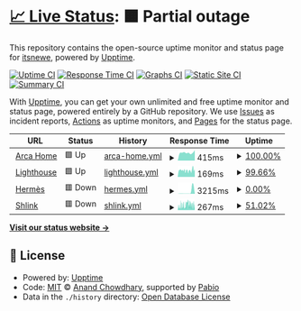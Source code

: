 # [📈 Live Status](https://status.arcafin.fr): <!--live status--> **🟧 Partial outage**

This repository contains the open-source uptime monitor and status page for [itsnewe](https://status.arcafin.fr), powered by [Upptime](https://github.com/upptime/upptime).

[![Uptime CI](https://github.com/itsnewe/arca-monitor/workflows/Uptime%20CI/badge.svg)](https://github.com/itsnewe/arca-monitor/actions?query=workflow%3A%22Uptime+CI%22)
[![Response Time CI](https://github.com/itsnewe/arca-monitor/workflows/Response%20Time%20CI/badge.svg)](https://github.com/itsnewe/arca-monitor/actions?query=workflow%3A%22Response+Time+CI%22)
[![Graphs CI](https://github.com/itsnewe/arca-monitor/workflows/Graphs%20CI/badge.svg)](https://github.com/itsnewe/arca-monitor/actions?query=workflow%3A%22Graphs+CI%22)
[![Static Site CI](https://github.com/itsnewe/arca-monitor/workflows/Static%20Site%20CI/badge.svg)](https://github.com/itsnewe/arca-monitor/actions?query=workflow%3A%22Static+Site+CI%22)
[![Summary CI](https://github.com/itsnewe/arca-monitor/workflows/Summary%20CI/badge.svg)](https://github.com/itsnewe/arca-monitor/actions?query=workflow%3A%22Summary+CI%22)

With [Upptime](https://upptime.js.org), you can get your own unlimited and free uptime monitor and status page, powered entirely by a GitHub repository. We use [Issues](https://github.com/itsnewe/arca-monitor/issues) as incident reports, [Actions](https://github.com/itsnewe/arca-monitor/actions) as uptime monitors, and [Pages](https://status.arcafin.fr) for the status page.

<!--start: status pages-->
<!-- This summary is generated by Upptime (https://github.com/upptime/upptime) -->
<!-- Do not edit this manually, your changes will be overwritten -->
<!-- prettier-ignore -->
| URL | Status | History | Response Time | Uptime |
| --- | ------ | ------- | ------------- | ------ |
| <img alt="" src="https://icons.duckduckgo.com/ip3/arcafin.fr.ico" height="13"> [Arca Home](https://arcafin.fr) | 🟩 Up | [arca-home.yml](https://github.com/ItsNewe/arca-monitor/commits/HEAD/history/arca-home.yml) | <details><summary><img alt="Response time graph" src="./graphs/arca-home/response-time-week.png" height="20"> 415ms</summary><br><a href="https://status.arcafin.fr/history/arca-home"><img alt="Response time 423" src="https://img.shields.io/endpoint?url=https%3A%2F%2Fraw.githubusercontent.com%2FItsNewe%2Farca-monitor%2FHEAD%2Fapi%2Farca-home%2Fresponse-time.json"></a><br><a href="https://status.arcafin.fr/history/arca-home"><img alt="24-hour response time 540" src="https://img.shields.io/endpoint?url=https%3A%2F%2Fraw.githubusercontent.com%2FItsNewe%2Farca-monitor%2FHEAD%2Fapi%2Farca-home%2Fresponse-time-day.json"></a><br><a href="https://status.arcafin.fr/history/arca-home"><img alt="7-day response time 415" src="https://img.shields.io/endpoint?url=https%3A%2F%2Fraw.githubusercontent.com%2FItsNewe%2Farca-monitor%2FHEAD%2Fapi%2Farca-home%2Fresponse-time-week.json"></a><br><a href="https://status.arcafin.fr/history/arca-home"><img alt="30-day response time 458" src="https://img.shields.io/endpoint?url=https%3A%2F%2Fraw.githubusercontent.com%2FItsNewe%2Farca-monitor%2FHEAD%2Fapi%2Farca-home%2Fresponse-time-month.json"></a><br><a href="https://status.arcafin.fr/history/arca-home"><img alt="1-year response time 423" src="https://img.shields.io/endpoint?url=https%3A%2F%2Fraw.githubusercontent.com%2FItsNewe%2Farca-monitor%2FHEAD%2Fapi%2Farca-home%2Fresponse-time-year.json"></a></details> | <details><summary><a href="https://status.arcafin.fr/history/arca-home">100.00%</a></summary><a href="https://status.arcafin.fr/history/arca-home"><img alt="All-time uptime 89.22%" src="https://img.shields.io/endpoint?url=https%3A%2F%2Fraw.githubusercontent.com%2FItsNewe%2Farca-monitor%2FHEAD%2Fapi%2Farca-home%2Fuptime.json"></a><br><a href="https://status.arcafin.fr/history/arca-home"><img alt="24-hour uptime 100.00%" src="https://img.shields.io/endpoint?url=https%3A%2F%2Fraw.githubusercontent.com%2FItsNewe%2Farca-monitor%2FHEAD%2Fapi%2Farca-home%2Fuptime-day.json"></a><br><a href="https://status.arcafin.fr/history/arca-home"><img alt="7-day uptime 100.00%" src="https://img.shields.io/endpoint?url=https%3A%2F%2Fraw.githubusercontent.com%2FItsNewe%2Farca-monitor%2FHEAD%2Fapi%2Farca-home%2Fuptime-week.json"></a><br><a href="https://status.arcafin.fr/history/arca-home"><img alt="30-day uptime 99.96%" src="https://img.shields.io/endpoint?url=https%3A%2F%2Fraw.githubusercontent.com%2FItsNewe%2Farca-monitor%2FHEAD%2Fapi%2Farca-home%2Fuptime-month.json"></a><br><a href="https://status.arcafin.fr/history/arca-home"><img alt="1-year uptime 89.22%" src="https://img.shields.io/endpoint?url=https%3A%2F%2Fraw.githubusercontent.com%2FItsNewe%2Farca-monitor%2FHEAD%2Fapi%2Farca-home%2Fuptime-year.json"></a></details>
| <img alt="" src="https://arcafin.fr/lighthouse/media/1dc7bbd1abdec0c569882d634701e5d2c4c57273253013728310546e.png" height="13"> [Lighthouse](https://arcafin.fr/lighthouse) | 🟩 Up | [lighthouse.yml](https://github.com/ItsNewe/arca-monitor/commits/HEAD/history/lighthouse.yml) | <details><summary><img alt="Response time graph" src="./graphs/lighthouse/response-time-week.png" height="20"> 169ms</summary><br><a href="https://status.arcafin.fr/history/lighthouse"><img alt="Response time 210" src="https://img.shields.io/endpoint?url=https%3A%2F%2Fraw.githubusercontent.com%2FItsNewe%2Farca-monitor%2FHEAD%2Fapi%2Flighthouse%2Fresponse-time.json"></a><br><a href="https://status.arcafin.fr/history/lighthouse"><img alt="24-hour response time 184" src="https://img.shields.io/endpoint?url=https%3A%2F%2Fraw.githubusercontent.com%2FItsNewe%2Farca-monitor%2FHEAD%2Fapi%2Flighthouse%2Fresponse-time-day.json"></a><br><a href="https://status.arcafin.fr/history/lighthouse"><img alt="7-day response time 169" src="https://img.shields.io/endpoint?url=https%3A%2F%2Fraw.githubusercontent.com%2FItsNewe%2Farca-monitor%2FHEAD%2Fapi%2Flighthouse%2Fresponse-time-week.json"></a><br><a href="https://status.arcafin.fr/history/lighthouse"><img alt="30-day response time 219" src="https://img.shields.io/endpoint?url=https%3A%2F%2Fraw.githubusercontent.com%2FItsNewe%2Farca-monitor%2FHEAD%2Fapi%2Flighthouse%2Fresponse-time-month.json"></a><br><a href="https://status.arcafin.fr/history/lighthouse"><img alt="1-year response time 210" src="https://img.shields.io/endpoint?url=https%3A%2F%2Fraw.githubusercontent.com%2FItsNewe%2Farca-monitor%2FHEAD%2Fapi%2Flighthouse%2Fresponse-time-year.json"></a></details> | <details><summary><a href="https://status.arcafin.fr/history/lighthouse">99.66%</a></summary><a href="https://status.arcafin.fr/history/lighthouse"><img alt="All-time uptime 85.06%" src="https://img.shields.io/endpoint?url=https%3A%2F%2Fraw.githubusercontent.com%2FItsNewe%2Farca-monitor%2FHEAD%2Fapi%2Flighthouse%2Fuptime.json"></a><br><a href="https://status.arcafin.fr/history/lighthouse"><img alt="24-hour uptime 98.91%" src="https://img.shields.io/endpoint?url=https%3A%2F%2Fraw.githubusercontent.com%2FItsNewe%2Farca-monitor%2FHEAD%2Fapi%2Flighthouse%2Fuptime-day.json"></a><br><a href="https://status.arcafin.fr/history/lighthouse"><img alt="7-day uptime 99.66%" src="https://img.shields.io/endpoint?url=https%3A%2F%2Fraw.githubusercontent.com%2FItsNewe%2Farca-monitor%2FHEAD%2Fapi%2Flighthouse%2Fuptime-week.json"></a><br><a href="https://status.arcafin.fr/history/lighthouse"><img alt="30-day uptime 99.05%" src="https://img.shields.io/endpoint?url=https%3A%2F%2Fraw.githubusercontent.com%2FItsNewe%2Farca-monitor%2FHEAD%2Fapi%2Flighthouse%2Fuptime-month.json"></a><br><a href="https://status.arcafin.fr/history/lighthouse"><img alt="1-year uptime 85.06%" src="https://img.shields.io/endpoint?url=https%3A%2F%2Fraw.githubusercontent.com%2FItsNewe%2Farca-monitor%2FHEAD%2Fapi%2Flighthouse%2Fuptime-year.json"></a></details>
| <img alt="" src="https://icons.duckduckgo.com/ip3/mx.arcafin.fr.ico" height="13"> [Hermès](https://mx.arcafin.fr) | 🟥 Down | [hermes.yml](https://github.com/ItsNewe/arca-monitor/commits/HEAD/history/hermes.yml) | <details><summary><img alt="Response time graph" src="./graphs/hermes/response-time-week.png" height="20"> 3215ms</summary><br><a href="https://status.arcafin.fr/history/hermes"><img alt="Response time 715" src="https://img.shields.io/endpoint?url=https%3A%2F%2Fraw.githubusercontent.com%2FItsNewe%2Farca-monitor%2FHEAD%2Fapi%2Fhermes%2Fresponse-time.json"></a><br><a href="https://status.arcafin.fr/history/hermes"><img alt="24-hour response time 436" src="https://img.shields.io/endpoint?url=https%3A%2F%2Fraw.githubusercontent.com%2FItsNewe%2Farca-monitor%2FHEAD%2Fapi%2Fhermes%2Fresponse-time-day.json"></a><br><a href="https://status.arcafin.fr/history/hermes"><img alt="7-day response time 3215" src="https://img.shields.io/endpoint?url=https%3A%2F%2Fraw.githubusercontent.com%2FItsNewe%2Farca-monitor%2FHEAD%2Fapi%2Fhermes%2Fresponse-time-week.json"></a><br><a href="https://status.arcafin.fr/history/hermes"><img alt="30-day response time 1082" src="https://img.shields.io/endpoint?url=https%3A%2F%2Fraw.githubusercontent.com%2FItsNewe%2Farca-monitor%2FHEAD%2Fapi%2Fhermes%2Fresponse-time-month.json"></a><br><a href="https://status.arcafin.fr/history/hermes"><img alt="1-year response time 715" src="https://img.shields.io/endpoint?url=https%3A%2F%2Fraw.githubusercontent.com%2FItsNewe%2Farca-monitor%2FHEAD%2Fapi%2Fhermes%2Fresponse-time-year.json"></a></details> | <details><summary><a href="https://status.arcafin.fr/history/hermes">0.00%</a></summary><a href="https://status.arcafin.fr/history/hermes"><img alt="All-time uptime 43.06%" src="https://img.shields.io/endpoint?url=https%3A%2F%2Fraw.githubusercontent.com%2FItsNewe%2Farca-monitor%2FHEAD%2Fapi%2Fhermes%2Fuptime.json"></a><br><a href="https://status.arcafin.fr/history/hermes"><img alt="24-hour uptime 0.00%" src="https://img.shields.io/endpoint?url=https%3A%2F%2Fraw.githubusercontent.com%2FItsNewe%2Farca-monitor%2FHEAD%2Fapi%2Fhermes%2Fuptime-day.json"></a><br><a href="https://status.arcafin.fr/history/hermes"><img alt="7-day uptime 0.00%" src="https://img.shields.io/endpoint?url=https%3A%2F%2Fraw.githubusercontent.com%2FItsNewe%2Farca-monitor%2FHEAD%2Fapi%2Fhermes%2Fuptime-week.json"></a><br><a href="https://status.arcafin.fr/history/hermes"><img alt="30-day uptime 0.00%" src="https://img.shields.io/endpoint?url=https%3A%2F%2Fraw.githubusercontent.com%2FItsNewe%2Farca-monitor%2FHEAD%2Fapi%2Fhermes%2Fuptime-month.json"></a><br><a href="https://status.arcafin.fr/history/hermes"><img alt="1-year uptime 43.06%" src="https://img.shields.io/endpoint?url=https%3A%2F%2Fraw.githubusercontent.com%2FItsNewe%2Farca-monitor%2FHEAD%2Fapi%2Fhermes%2Fuptime-year.json"></a></details>
| <img alt="" src="https://icons.duckduckgo.com/ip3/s.arcafin.fr.ico" height="13"> [Shlink](https://s.arcafin.fr/rest/v3/health) | 🟥 Down | [shlink.yml](https://github.com/ItsNewe/arca-monitor/commits/HEAD/history/shlink.yml) | <details><summary><img alt="Response time graph" src="./graphs/shlink/response-time-week.png" height="20"> 267ms</summary><br><a href="https://status.arcafin.fr/history/shlink"><img alt="Response time 267" src="https://img.shields.io/endpoint?url=https%3A%2F%2Fraw.githubusercontent.com%2FItsNewe%2Farca-monitor%2FHEAD%2Fapi%2Fshlink%2Fresponse-time.json"></a><br><a href="https://status.arcafin.fr/history/shlink"><img alt="24-hour response time 254" src="https://img.shields.io/endpoint?url=https%3A%2F%2Fraw.githubusercontent.com%2FItsNewe%2Farca-monitor%2FHEAD%2Fapi%2Fshlink%2Fresponse-time-day.json"></a><br><a href="https://status.arcafin.fr/history/shlink"><img alt="7-day response time 267" src="https://img.shields.io/endpoint?url=https%3A%2F%2Fraw.githubusercontent.com%2FItsNewe%2Farca-monitor%2FHEAD%2Fapi%2Fshlink%2Fresponse-time-week.json"></a><br><a href="https://status.arcafin.fr/history/shlink"><img alt="30-day response time 267" src="https://img.shields.io/endpoint?url=https%3A%2F%2Fraw.githubusercontent.com%2FItsNewe%2Farca-monitor%2FHEAD%2Fapi%2Fshlink%2Fresponse-time-month.json"></a><br><a href="https://status.arcafin.fr/history/shlink"><img alt="1-year response time 267" src="https://img.shields.io/endpoint?url=https%3A%2F%2Fraw.githubusercontent.com%2FItsNewe%2Farca-monitor%2FHEAD%2Fapi%2Fshlink%2Fresponse-time-year.json"></a></details> | <details><summary><a href="https://status.arcafin.fr/history/shlink">51.02%</a></summary><a href="https://status.arcafin.fr/history/shlink"><img alt="All-time uptime 51.02%" src="https://img.shields.io/endpoint?url=https%3A%2F%2Fraw.githubusercontent.com%2FItsNewe%2Farca-monitor%2FHEAD%2Fapi%2Fshlink%2Fuptime.json"></a><br><a href="https://status.arcafin.fr/history/shlink"><img alt="24-hour uptime 48.38%" src="https://img.shields.io/endpoint?url=https%3A%2F%2Fraw.githubusercontent.com%2FItsNewe%2Farca-monitor%2FHEAD%2Fapi%2Fshlink%2Fuptime-day.json"></a><br><a href="https://status.arcafin.fr/history/shlink"><img alt="7-day uptime 51.02%" src="https://img.shields.io/endpoint?url=https%3A%2F%2Fraw.githubusercontent.com%2FItsNewe%2Farca-monitor%2FHEAD%2Fapi%2Fshlink%2Fuptime-week.json"></a><br><a href="https://status.arcafin.fr/history/shlink"><img alt="30-day uptime 51.02%" src="https://img.shields.io/endpoint?url=https%3A%2F%2Fraw.githubusercontent.com%2FItsNewe%2Farca-monitor%2FHEAD%2Fapi%2Fshlink%2Fuptime-month.json"></a><br><a href="https://status.arcafin.fr/history/shlink"><img alt="1-year uptime 51.02%" src="https://img.shields.io/endpoint?url=https%3A%2F%2Fraw.githubusercontent.com%2FItsNewe%2Farca-monitor%2FHEAD%2Fapi%2Fshlink%2Fuptime-year.json"></a></details>

<!--end: status pages-->

[**Visit our status website →**](https://status.arcafin.fr)

## 📄 License

- Powered by: [Upptime](https://github.com/upptime/upptime)
- Code: [MIT](./LICENSE) © [Anand Chowdhary](https://anandchowdhary.com), supported by [Pabio](https://pabio.com)
- Data in the `./history` directory: [Open Database License](https://opendatacommons.org/licenses/odbl/1-0/)
